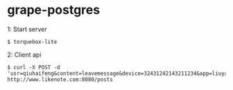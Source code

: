 grape-postgres
=========================

1: Start server

	$ torquebox-lite
	
2: Client api 

	$ curl -X POST -d 'usr=qiuhaifeng&content=leavemessage&device=32431242143211234&app=liuyaozhuanggua&ip=123.33.44.55' http://www.likenote.com:8080/posts   

